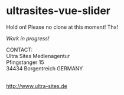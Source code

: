 # ultrasites-vue-slider

Hold on! Please no clone at this moment! Thx!


<i>Work in progress!</i>



CONTACT:<br />
Ultra Sites Medienagentur<br/>
Pfingstanger 15<br />
34434 Borgentreich GERMANY<br/><br/>

http://www.ultra-sites.de

